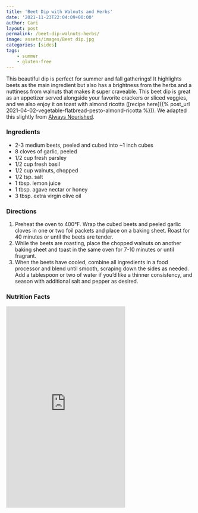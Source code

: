 ```yaml
---
title: 'Beet Dip with Walnuts and Herbs'
date: '2021-11-23T22:04:09+00:00'
author: Cari
layout: post
permalink: /beet-dip-walnuts-herbs/
image: assets/images/Beet dip.jpg
categories: [sides]
tags:
    - summer
    - gluten-free
---
```


This beautiful dip is perfect for summer and fall gatherings! It highlights beets as the main ingredient but also has a brightness from the herbs and a nuttiness from walnuts that makes it super craveable. This beet dip is great as an appetizer served alongside your favorite crackers or sliced veggies, and we also enjoy it on toast with almond ricotta ([recipe here]({% post_url 2021-04-02-vegetable-flatbread-pesto-almond-ricotta %})). We adapted this slightly from [Always Nourished](https://www.nourishedtheblog.com/vegan-roasted-beet-dip/#tasty-recipes-5720).

### Ingredients

- 2-3 medium beets, peeled and cubed into ~1 inch cubes
- 8 cloves of garlic, peeled
- 1/2 cup fresh parsley
- 1/2 cup fresh basil
- 1/2 cup walnuts, chopped
- 1/2 tsp. salt
- 1 tbsp. lemon juice
- 1 tbsp. agave nectar or honey
- 3 tbsp. extra virgin olive oil

### Directions

1. Preheat the oven to 400°F. Wrap the cubed beets and peeled garlic cloves in one or two foil packets and place on a baking sheet. Roast for 40 minutes or until the beets are tender.
2. While the beets are roasting, place the chopped walnuts on another baking sheet and toast in the same oven for 7-10 minutes or until fragrant.
3. When the beets have cooled, combine all ingredients in a food processor and blend until smooth, scraping down the sides as needed. Add a tablespoon or two of water if you’d like a thinner consistency, and season with additional salt and pepper as desired.

<h3> Nutrition Facts </h3>

<iframe title="CRONOMETER.com" width="320" height="540" src="https://cronometer.com/facts.html?food=31175607&measure=86112487&labelType=AMERICAN_2016" frameborder="0"></iframe>
